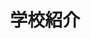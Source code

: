 ---
title: '学校紹介'
photo: '/images/photo-of-introduce.png'
logo: '/images/newExperience.png'
textup: '桐朋での学校生活について紹介いたします。個別のご相談に加えて、本校の自主教材等もご覧いただけます。'
schedule1: '9月11日（土）13:00~16:00 '
schedule2: '9月12日（日）9:30~11:30　13:00~15:00'
builing: '中学教室棟'
floor: '4' 
location: '3-3'
catgoly: '1'
---